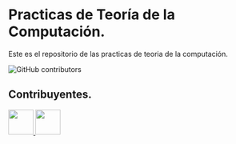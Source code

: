 # Practicas de Teoría de la Computación.

Este es el repositorio de las practicas de teoria de la computación.

![GitHub contributors](https://img.shields.io/github/contributors/Richi-Mi/teoria-de-la-computacion)

## Contribuyentes.

<a href="https://github.com/Richi-Mi">
  <img src="https://github.com/Richi-Mi.png" width="50" height="50" />
</a>
<a href="https://github.com/MaldoDan18">
  <img src="https://github.com/MaldoDan18.png" width="50" height="50" />
</a>
